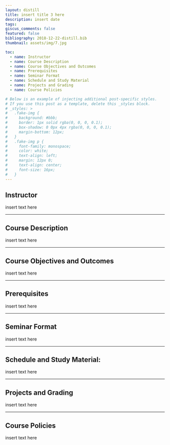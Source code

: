 ```yaml
---
layout: distill
title: insert title 3 here
description: insert date 
tags: 
giscus_comments: false
featured: false
bibliography: 2018-12-22-distill.bib
thumbnail: assets/img/7.jpg

toc:
  - name: Instructor
  - name: Course Description
  - name: Course Objectives and Outcomes
  - name: Prerequisites
  - name: Seminar Format
  - name: Schedule and Study Material
  - name: Projects and Grading
  - name: Course Policies

# Below is an example of injecting additional post-specific styles.
# If you use this post as a template, delete this _styles block.
# _styles: >
#   .fake-img {
#     background: #bbb;
#     border: 1px solid rgba(0, 0, 0, 0.1);
#     box-shadow: 0 0px 4px rgba(0, 0, 0, 0.1);
#     margin-bottom: 12px;
#   }
#   .fake-img p {
#     font-family: monospace;
#     color: white;
#     text-align: left;
#     margin: 12px 0;
#     text-align: center;
#     font-size: 16px;
#   }
---
```


## Instructor
insert text here

---

## Course Description

insert text here

---

## Course Objectives and Outcomes

insert text here

---

## Prerequisites

insert text here

---

## Seminar Format

insert text here


---

## Schedule and Study Material:

insert text here

---

## Projects and Grading

insert text here

---
## Course Policies

insert text here